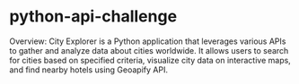 # python-api-challenge
Overview: 
  City Explorer is a Python application that leverages various APIs to gather and analyze data about cities worldwide. It allows users to search for cities based on specified criteria, visualize city data on interactive maps, and find nearby hotels using Geoapify API.
